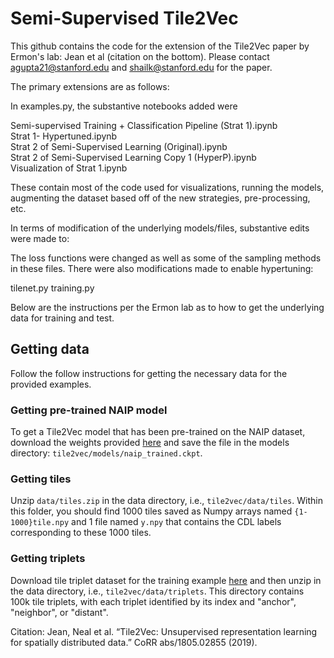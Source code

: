 # Semi-Supervised Tile2Vec
This github contains the code for the extension of the Tile2Vec paper by Ermon's lab: Jean et al (citation on the bottom). 
Please contact agupta21@stanford.edu and shailk@stanford.edu for the paper.

The primary extensions are as follows:

In examples.py, the substantive notebooks added were 

Semi-supervised Training + Classification Pipeline (Strat 1).ipynb	
Strat 1- Hypertuned.ipynb	
Strat 2 of Semi-Supervised Learning (Original).ipynb	
Strat 2 of Semi-Supervised Learning Copy 1 (HyperP).ipynb	
Visualization of Strat 1.ipynb

These contain most of the code used for visualizations, running the models, augmenting the dataset based off of the new strategies, pre-processing, etc.

In terms of modification of the underlying models/files, substantive edits were made to:


The loss functions were changed as well as some of the sampling methods in these files. There were also modifications made to enable hypertuning:

tilenet.py
training.py


Below are the instructions per the Ermon lab as to how to get the underlying data for training and test.
## Getting data

Follow the follow instructions for getting the necessary data for the provided examples.

### Getting pre-trained NAIP model

To get a Tile2Vec model that has been pre-trained on the NAIP dataset, download the weights provided [here](https://www.dropbox.com/s/bvzriiqlcof5lol/naip_trained.ckpt?dl=0) and save the file in the models directory: `tile2vec/models/naip_trained.ckpt`.

### Getting tiles
Unzip `data/tiles.zip` in the data directory, i.e., `tile2vec/data/tiles`. Within this folder, you should find 1000 tiles saved as Numpy arrays named `{1-1000}tile.npy` and 1 file named `y.npy` that contains the CDL labels corresponding to these 1000 tiles. 

### Getting triplets
Download tile triplet dataset for the training example [here](https://www.dropbox.com/s/afw3cbvo7sjerru/triplets.zip?dl=0) and then unzip in the data directory, i.e., `tile2vec/data/triplets`. This directory contains 100k tile triplets, with each triplet identified by its index and "anchor", "neighbor", or "distant".

Citation:
Jean, Neal et al. “Tile2Vec: Unsupervised representation learning for spatially distributed data.” CoRR abs/1805.02855 (2019).
